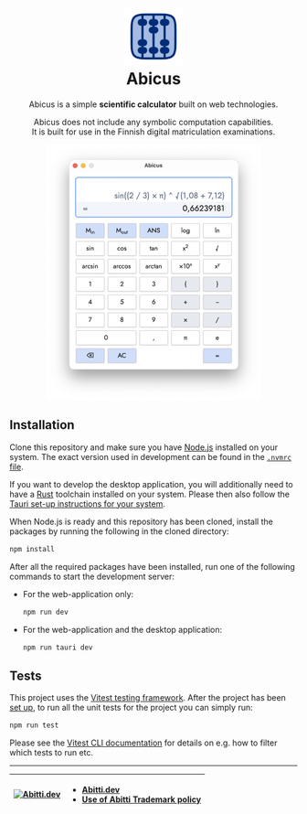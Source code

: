 <h1 align="center">
  <img alt="logo" height="100" src="./app-icon.png" />
  <div>Abicus</div>
</h1>

<div align="center">
  
Abicus is a simple **scientific calculator** built on web technologies.

Abicus does not include any symbolic computation capabilities.<br />
It is built for use in the Finnish digital matriculation examinations.

<!--
[Installation]() ⋅
[User Guide]() ⋅
[Development Guide]()
-->

</div>

<div align="center">
<img alt="screenshot" width="375" src="./app-screenshot.png" />
</div>

## Installation

Clone this repository and make sure you have [Node.js](https://nodejs.org/) installed on your system. The exact version used in development can be found in the [`.nvmrc` file](./.nvmrc).

If you want to develop the desktop application, you will additionally need to have a [Rust](https://www.rust-lang.org/) toolchain installed on your system. Please then also follow the [Tauri set-up instructions for your system](https://tauri.app/v1/guides/getting-started/prerequisites/).

When Node.js is ready and this repository has been cloned, install the packages by running the following in the cloned directory:

```bash
npm install
```

After all the required packages have been installed, run one of the following commands to start the development server:

- For the web-application only:

  ```bash
  npm run dev
  ```

- For the web-application and the desktop application:
  ```bash
  npm run tauri dev
  ```

## Tests

This project uses the [Vitest testing framework](https://vitest.dev). After the project has been [set up](#installation), to run all the unit tests for the project you can simply run:

```bash
npm run test
```

Please see the [Vitest CLI documentation](https://vitest.dev/guide/cli.html) for details on e.g. how to filter which tests to run etc.

---

<div align="center">

| [![Abitti.dev](https://abitti.dev/images/abittidev_logo.svg)](https://abitti.dev/) | <ul><li><a href="https://abitti.dev">Abitti.dev</a></li><li><a href="https://abitti.dev/abitti-trademark.html">Use of Abitti Trademark policy</a></li></ul> |
| ---------------------------------------------------------------------------------: | :---------------------------------------------------------------------------------------------------------------------------------------------------------- |

</div>
